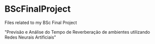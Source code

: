 # BScFinalProject
Files related to my BSc Final Project

"Previsão e Análise do Tempo de Reverberação
de ambientes utilizando Redes Neurais Artificiais"
